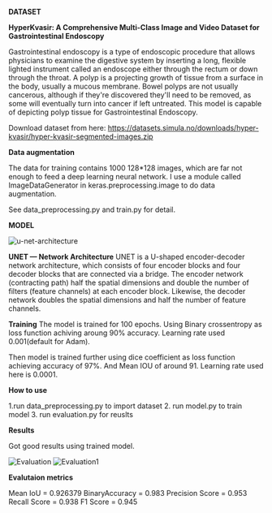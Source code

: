 

**DATASET**

**HyperKvasir: A Comprehensive Multi-Class Image and Video Dataset for Gastrointestinal Endoscopy**

Gastrointestinal endoscopy is a type of endoscopic procedure that allows physicians to examine the digestive system by inserting a long, flexible lighted instrument called an endoscope either through the rectum or down through the throat.
A polyp is a projecting growth of tissue from a surface in the body, usually a mucous membrane. Bowel polyps are not usually cancerous, although if they're discovered they'll need to be removed, as some will eventually turn into cancer if left untreated.
This model is capable of depicting polyp tissue for Gastrointestinal Endoscopy. 

Download dataset from here: https://datasets.simula.no/downloads/hyper-kvasir/hyper-kvasir-segmented-images.zip

**Data augmentation**

The data for training contains 1000 128*128 images, which are far not enough to feed a deep learning neural network. I use a module called ImageDataGenerator in keras.preprocessing.image to do data augmentation.

See data_preprocessing.py and train.py for detail.

**MODEL**

![u-net-architecture](https://github.com/GabruAru/Medical-Image-Segmentation/assets/84130891/067ca172-27d6-449b-9ed9-97dd0faee096)


**UNET — Network Architecture**
UNET is a U-shaped encoder-decoder network architecture, which consists of four encoder blocks and four decoder blocks that are connected via a bridge. The encoder network (contracting path) half the spatial dimensions and double the number of filters (feature channels) at each encoder block. Likewise, the decoder network doubles the spatial dimensions and half the number of feature channels.


**Training**
The model is trained for 100 epochs. Using Binary crossentropy as loss function achiving aroung 90% accuracy. Learning rate used 0.001(default for Adam).

Then model is trained further using dice coefficient as loss function achieving accuracy of 97%. And Mean IOU of around 91. Learning rate used here is 0.0001.


**How to use**

1.run data_preprocessing.py to import dataset
2. run model.py to train model 
3. run evaluation.py for reuslts


**Results**

Got good results using trained model.

![Evaluation](https://github.com/GabruAru/Medical-Image-Segmentation/assets/84130891/79ba60c4-641d-462f-b115-fd44ea082104)
![Evaluation1](https://github.com/GabruAru/Medical-Image-Segmentation/assets/84130891/ffe6bf09-819b-4e47-aa5f-06e5503ffc71)

**Evalutaion metrics**

Mean IoU = 0.926379
BinaryAccuracy = 0.983
Precision Score = 0.953
Recall Score = 0.938
F1 Score = 0.945
